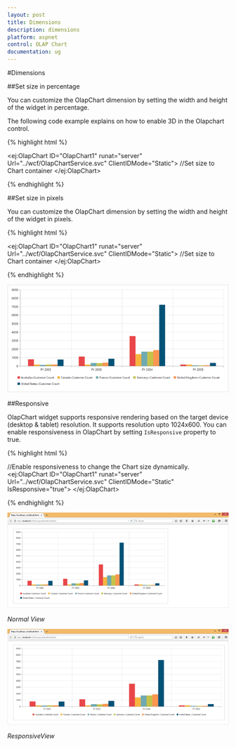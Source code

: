 ```yaml
---
layout: post
title: Dimensions
description: dimensions
platform: aspnet
control: OLAP Chart
documentation: ug
---
```


#Dimensions

##Set size in percentage

You can customize the OlapChart dimension by setting the width and height of the widget in percentage.

The following code example explains on how to enable 3D in the Olapchart control.

{% highlight html %}

<ej:OlapChart ID="OlapChart1" runat="server" Url="../wcf/OlapChartService.svc" ClientIDMode="Static">
    //Set size to Chart container
    <Size Width="80%" Height="80%"></Size>
</ej:OlapChart>

{% endhighlight %}

##Set size in pixels

You can customize the OlapChart dimension by setting the width and height of the widget in pixels.

{% highlight html %}

<ej:OlapChart ID="OlapChart1" runat="server" Url="../wcf/OlapChartService.svc"  ClientIDMode="Static">
    //Set size to Chart container
    <Size Width="950px" Height="460px"></Size>
 </ej:OlapChart>

{% endhighlight %}
 
![](Dimensions_images/Dimensions.png) 

##Responsive

OlapChart widget supports responsive rendering based on the target device (desktop & tablet) resolution. It supports resolution upto 1024x600. You can enable responsiveness in OlapChart by setting `IsResponsive` property to true.

{% highlight html %}

//Enable responsiveness to change the Chart size dynamically.
<ej:OlapChart ID="OlapChart1" runat="server" Url="../wcf/OlapChartService.svc"  ClientIDMode="Static" IsResponsive="true">
    <Size Width="950px" Height="460px"></Size>
 </ej:OlapChart>

{% endhighlight %}

![](Dimensions_images/NormalView.png)

_Normal View_

![](Dimensions_images/ResponsiveView.png)

_ResponsiveView_

